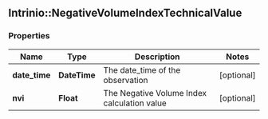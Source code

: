 ## Intrinio::NegativeVolumeIndexTechnicalValue

### Properties
Name | Type | Description | Notes
------------ | ------------- | ------------- | -------------
**date_time** | **DateTime** | The date_time of the observation | [optional] 
**nvi** | **Float** | The Negative Volume Index calculation value | [optional] 


